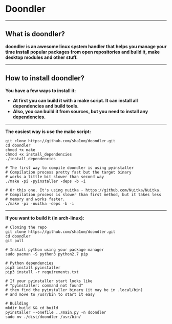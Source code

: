 # Doondler
****

## What is doondler?
**doondler is an awesome linux system handler that helps you manage your time
  install popular packages from open repositories and build it, make desktop modules
  and other stuff.**
****

## How to install doondler?
**You have a few ways to install it:**
  + **At first you can build it with a make script. It can install all dependencies and build tools.**
  + **Also, you can build it from sources, but you need to install any dependencies.**
****

**The easiest way is use the make script:**
```shell
git clone https://github.com/sha1om/doondler.git
cd doondler
chmod +x make
chmod +x install_dependencies
./install_dependencies

# The first way to compile doondler is using pyinstaller
# Compilation process pretty fast but the target binary 
# works a little bit slower than second way
./make -pi -pyinstaller -deps -b -i

# Or this one. It's using nuitka - https://github.com/Nuitka/Nuitka.
# Compilation process is slower than first method, but it takes less
# memory and works faster.
./make -pi -nuitka -deps -b -i
```
****

**If you want to build it (in arch-linux):**
```shell
# Cloning the repo
git clone https://github.com/sha1om/doondler.git
cd doondler
git pull

# Install python using your package manager
sudo pacman -S python3 python2.7 pip

# Python dependencies
pip3 install pyinstaller
pip3 install -r requirements.txt

# If your pyinstaller start looks like
# "pyinstaller: command not found"
# then find the pyinstaller binary (it may be in .local/bin)
# and move to /usr/bin to start it easy

# Building
mkdir build && cd build
pyinstaller --onefile ../main.py -n doondler
sudo mv ./dist/doondler /usr/bin/
```
